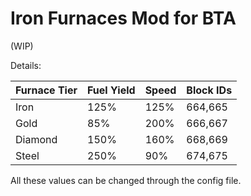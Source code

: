 # Iron Furnaces Mod for BTA

(WIP)

Details: 

| Furnace Tier | Fuel Yield | Speed | Block IDs|
| ------------ | ---------- | ----- | -------- |
| Iron         | 125%       | 125%  | 664,665  |
| Gold         | 85%        | 200%  | 666,667  |
| Diamond      | 150%       | 160%  | 668,669  |
| Steel        | 250%       | 90%   | 674,675  |

All these values can be changed through the config file.